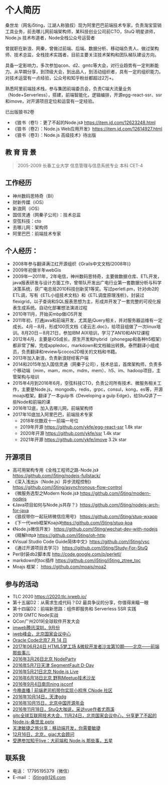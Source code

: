 
# 个人简历

桑世龙（网名i5ting，江湖人称狼叔）现为阿里巴巴前端技术专家，负责淘宝营销工具业务，前去哪儿网前端架构师，某科技创业公司前CTO，StuQ 明星讲师，Node.js 技术布道者，Node全栈公众号运营者

曾就职在新浪、网秦，曾做过前端、后端、数据分析、移动端负责人、做过架构师、技术总监，全栈技术实践者，目前主要关注技术架构和团队梯队建设方向。

具备一定影响力，多次参加qcon、d2、gmtc等大会，对行业趋势有一定判断能力。从早期分享，到顶级大会，到出品人，到活动组织者，具有一定的组织能力。对技术运营有一点经验，公众号和知乎粉丝都超过2万+。

熟悉阿里前端技术栈，参与集团前端委员会，负责C端大流量业务（Node+Serverless），搭建，前端智能化，逻辑编排，开源egg-react-ssr、ssr和imove，对开源项目定位和运营有一定经验。

已出版狼书2卷

- 《狼书（卷1）：更了不起的Node.js》 https://item.jd.com/12623248.html
- 《狼书（卷2）：Node.js Web应用开发》https://item.jd.com/12614927.html
- 《狼书（卷3）：Node.js 高级技术》待出版

## 教 育 背 景

> 2005-2009      长春工业大学   信息管理与信息系统专业    本科    CET-4  

## 工作经历

- 神州数码思特奇（BI）
- 财新传媒（iOS）
- 新浪网（iOS）
- 国信灵通（网秦子公司）：技术总监
- 空弦科技：cto
- 去哪儿网：架构师
- 阿里巴巴：前端技术专家

## 个人经历：

- 2008年参与翻译满江红开源组织《Grails中文文档(2008年)》
- 2009年初做半年webGis
- 2009年—2011年，2年电信，神州数码思特奇，主要做数据仓库、ETL开发，java报表研发与设计方面工作，曾带队开发出广电行业第一套数据分析与科学决策系统，获广电总局2010科技创新奖1等奖。写过perletl.pm，针对db2的ETL调，写有《ETL小组技术文档》和《ETL调度原理浅析》，封装过flexigrid，以子查询和SQL报表思想为主，形成并开发了一套完整的可视化报表生成系统。自动化部署想法演进过程
- 2010年11月，开始买mbp做iOS开发
- 2011年初，打通java和前端开发，尤其是jQuery相关，并对服务器运维有一定成长。4月－8月，形成100页文档《凌云志.doc》，给项目组做了一次linux培训。8月20日－8月21日，参加IBM AIX培训，学习了AN10和AN12课程
- 2012年4月，主要是iOS成长，原生开发和hybrid（phonegap和各种h5框架）都非常了解，完成appledoc，markdown和文档输出转换。泰然翻译小组成员，负责翻译和review与cocos2D相关的文档和书籍。
- 2013年加入新浪，负责新浪财经客户端
- 2014和2015年加入国信灵通（网秦子公司），技术总监，首席架构师，负责多个移动端（mim，mam，mcm，mdm，mem）、h5、im、hadoop项目，主管架构与培训
- 2015年4月到2016年6月，空弦科技CTO，负责公司所有技术、微服务相关工作，主要是Node.js，mongodb，redis，grpc，consul，kong，es等，开源moajs框架。翻译了一本gulp书《Developing a gulp Edge》，给StuQ讲了一些Node和前端的课
- 2016年12底，加入去哪儿网，前端架构师
- 2017年10底加入阿里巴巴，前端技术专家
  - 2018年优酷双十一前端一号位
  - 2019年开源 https://github.com/ykfe/egg-react-ssr  1.8k star
  - 2020年开源 https://github.com/ykfe/ssr   1.4k star
  - 2021年开源 https://github.com/ykfe/imove   3.2k star

## 开源项目

- 高可用架构专用《全栈工程师之路-Node.js》 https://github.com/i5ting/nodejs-fullstack/
- 《深入浅出js（Node.js）异步流程控制》 https://github.com/i5ting/asynchronous-flow-control
- 《微服务选型之Modern Node.js》 https://github.com/i5ting/modern-nodejs
- 《Java项目如何与Node.js共存？》https://github.com/i5ting/nodejs-arch-for-java
- 《狼叔带你一起玩转微信应用号》  https://github.com/i5ting/stuq-wxapp
- 《下一代web框架Koajs》https://github.com/i5ting/stuq-koa
- 《Node.js微信开发》 https://github.com/i5ting/wechat-dev-with-nodejs
- 《精解http》 https://github.com/i5ting/oh-http
- 《Visual Studio Code Guide简体中文》https://github.com/i5ting/vsc
- 《通过开源项目去学习》 https://github.com/i5ting/Study-For-StuQ
- Perl封装db2脚本库 http://code.google.com/p/perletl/
- markdown的toc插件 https://github.com/i5ting/i5ting_ztree_toc
- Moajs 框架： https://github.com/moajs/moa2

## 参与的活动

- TLC 2020 https://2020.tlc.ivweb.io/
- 第十五届D2：从需求生成代码？D2 最具争议的分享，你值得来瞄一眼
- 第十四届D2：前端新思路：组件即服务和 Serverless SSR 实践
- 2019 GMTC Node实战
- QCon广州2019|全球软件开发大会
- [imweb腾讯深圳，9月份](http://imweb.io/topic/5975bf1152e1c21811630619)
- [iweb峰会，北京国家会议中心](http://www.huodongxing.com/event/5393043891500)
- [Oracle Code北京7 月 14 日](https://developer.oracle.com/code/beijing)
- [2017年06月24日 HTML5梦工场 &微软开发者沙龙第10期——北京——前端那些事儿](http://www.html5dw.com/event/4477)
- [2016年3月26日北京 NodeParty](https://cnodejs.org/topic/56f8ce05e2d0ba0b32388717)
- [2016年5月7日天津 SegmentFault D-Day](https://segmentfault.com/e/1160000004637487)
- [2016年5月21日北京 Node.js Live](http://live.nodejs.org/zh-CN/events/beijing.html)
- [2016年6月18日北京 野狗Meetup技术沙龙](https://segmentfault.com/e/1160000005694214)
- [2016年9月4日南京ning jsconf](https://cnodejs.org/topic/57ccc2040d0a6380506f921a)
- [今晚直播 | 前端老司机带你实现小程序 CNode 社区](https://www.oschina.net/news/77638/weixin-app-to-cnode)
- [2016年10月14日，天津gdg](http://mp.weixin.qq.com/s?__biz=MzA3MzcxNDYzOQ==&mid=2649881757&idx=1&sn=7d127b9eae3ed8b2cd90b8e5725637db&chksm=870f823db0780b2b70138550e1178122a14104a2343e3803e64e1cd73bd77e19232761bda787&mpshare=1&scene=1&srcid=1101ehS6xCM975YN1pvyhlIM#rd)
- [2016年10月15日，北京中国开源年会](http://www.huodongxing.com/event/6353148815000?forcerefresh=true&preview=true&layout=Single)
- [2016年11月18日，StuQ大咖说，采访vue作者尤雨溪](http://mp.weixin.qq.com/s/JqUTfG7z2QLQ6-Q0Mj5bDQ)
- [gitc全球互联网技术大会，11月24日，北京国家会议中心，分享更了不起的Node.js-桑世龙.pptx](http://www.thegitc.com/schedule#9)
- [天津敏捷之旅分享：移动端开发，你需要敏捷](https://github.com/i5ting/glorious-node)
- [12月16日，北京，giac大会顾问](http://2016.thegiac.com/)
- [受邀参加知乎live：大前端和 Node.js 那些事，五星](https://www.zhihu.com/lives/802472054787043328)

## 联系我

- 电话： 17795195379（微信）
- E-mail ： i5ting@126.com


